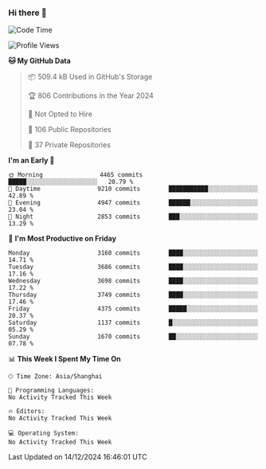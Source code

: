 ### Hi there 👋

<!--
**qbosen/qbosen** is a ✨ _special_ ✨ repository because its `README.md` (this file) appears on your GitHub profile.

Here are some ideas to get you started:

- 🔭 I’m currently working on ...
- 🌱 I’m currently learning ...
- 👯 I’m looking to collaborate on ...
- 🤔 I’m looking for help with ...
- 💬 Ask me about ...
- 📫 How to reach me: ...
- 😄 Pronouns: ...
- ⚡ Fun fact: ...
-->

<!--START_SECTION:waka-->
![Code Time](http://img.shields.io/badge/Code%20Time-2%2C111%20hrs%2036%20mins-blue)

![Profile Views](http://img.shields.io/badge/Profile%20Views-0-blue)

**🐱 My GitHub Data** 

> 📦 509.4 kB Used in GitHub's Storage 
 > 
> 🏆 806 Contributions in the Year 2024
 > 
> 🚫 Not Opted to Hire
 > 
> 📜 106 Public Repositories 
 > 
> 🔑 37 Private Repositories 
 > 
**I'm an Early 🐤** 

```text
🌞 Morning                4465 commits        █████░░░░░░░░░░░░░░░░░░░░   20.79 % 
🌆 Daytime                9210 commits        ███████████░░░░░░░░░░░░░░   42.89 % 
🌃 Evening                4947 commits        ██████░░░░░░░░░░░░░░░░░░░   23.04 % 
🌙 Night                  2853 commits        ███░░░░░░░░░░░░░░░░░░░░░░   13.29 % 
```
📅 **I'm Most Productive on Friday** 

```text
Monday                   3160 commits        ████░░░░░░░░░░░░░░░░░░░░░   14.71 % 
Tuesday                  3686 commits        ████░░░░░░░░░░░░░░░░░░░░░   17.16 % 
Wednesday                3698 commits        ████░░░░░░░░░░░░░░░░░░░░░   17.22 % 
Thursday                 3749 commits        ████░░░░░░░░░░░░░░░░░░░░░   17.46 % 
Friday                   4375 commits        █████░░░░░░░░░░░░░░░░░░░░   20.37 % 
Saturday                 1137 commits        █░░░░░░░░░░░░░░░░░░░░░░░░   05.29 % 
Sunday                   1670 commits        ██░░░░░░░░░░░░░░░░░░░░░░░   07.78 % 
```


📊 **This Week I Spent My Time On** 

```text
🕑︎ Time Zone: Asia/Shanghai

💬 Programming Languages: 
No Activity Tracked This Week

🔥 Editors: 
No Activity Tracked This Week

💻 Operating System: 
No Activity Tracked This Week
```


 Last Updated on 14/12/2024 16:46:01 UTC
<!--END_SECTION:waka-->
